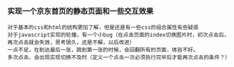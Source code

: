 ﻿###   实现一个京东首页的静态页面和一些交互效果

    对于基本的css和html的结构更加了解，但是还是有一些css的组合属性有些疑惑
    对于javascript实现的轮播，有一个小bug（在点击页面的index切换图片时，初次点击后，再次点击就会失效，思考很久，还是不解，以后改进）
    一点不足，在到达最后一张，跳到第一张的时候，会回翻所有的页面，体验不好。
    多次点击，会出现实现切换不及时（定义一个点击一次必须执行完毕后才能再次点击的条件？）